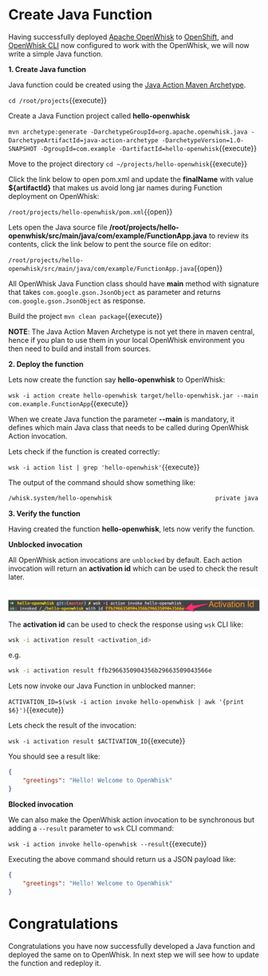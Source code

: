 # Create Java Function

Having successfully deployed [Apache OpenWhisk](https://openwhisk.apache.org/) to [OpenShift](https://openshift.com), and [OpenWhisk CLI](https://github.com/apache/incubator-openwhisk-cli/releases/) now configured to work with the OpenWhisk, we will now write a simple Java function.


**1. Create Java function**

Java function could be created using the [Java Action Maven Archetype](https://github.com/apache/incubator-openwhisk-devtools/tree/master/java-action-archetype).  

``cd /root/projects``{{execute}}

Create a Java Function project called **hello-openwhisk**

``mvn archetype:generate -DarchetypeGroupId=org.apache.openwhisk.java -DarchetypeArtifactId=java-action-archetype -DarchetypeVersion=1.0-SNAPSHOT -DgroupId=com.example -DartifactId=hello-openwhisk``{{execute}}

Move to the project directory
``cd ~/projects/hello-openwhisk``{{execute}}

Click the link below to open pom.xml and update the **finalName** with value **${artifactId}** that makes us avoid long jar names during Function deployment on OpenWhisk:

``/root/projects/hello-openwhisk/pom.xml``{{open}}

Lets open the Java source file **/root/projects/hello-openwhisk/src/main/java/com/example/FunctionApp.java**  to review its contents, click the link below to pent the source file on editor:

``/root/projects/hello-openwhisk/src/main/java/com/example/FunctionApp.java``{{open}}

All OpenWhisk Java Function class should have **main** method with signature that takes `com.google.gson.JsonObject` as parameter and returns `com.google.gson.JsonObject` as response.

Build the project 
``mvn clean package``{{execute}}

**NOTE**: The Java Action Maven Archetype is not yet there in maven central, hence if you plan to use them in your local OpenWhisk environment you then need to build and install from sources.

**2. Deploy the function**

Lets now create the function say **hello-openwhisk** to OpenWhisk:

``wsk -i action create hello-openwhisk target/hello-openwhisk.jar --main com.example.FunctionApp``{{execute}}

When we create Java function the parameter **--main** is mandatory,  it defines which main Java class that needs to be called during OpenWhisk Action invocation.

Lets check if the function is created correctly:

``wsk -i action list | grep 'hello-openwhisk'``{{execute}}

The output of the command should show something like:

```sh
/whisk.system/hello-openwhisk                             private java
```

**3. Verify the function**

Having created the function **hello-openwhisk**, lets now verify the function.

**Unblocked invocation**

All OpenWhisk action invocations are `unblocked` by default.  Each action invocation will return an **activation id** which can be used to check the result later.

![Web Console Login](../assets/ow_action_with_activation_id.png)

The **activation id** can be used to  check the response using `wsk` CLI like:

```sh
wsk -i activation result <activation_id>
```

e.g. 

```sh
wsk -i activation result ffb2966350904356b29663509043566e
```

Lets now invoke our Java Function in unblocked manner:

``ACTIVATION_ID=$(wsk -i action invoke hello-openwhisk | awk '{print $6}')``{{execute}}

Lets check the result of the invocation:

``wsk -i activation result $ACTIVATION_ID``{{execute}}

You should see a result like:

```json
{
    "greetings": "Hello! Welcome to OpenWhisk"
}
```

**Blocked invocation**

We can also make the OpenWhisk action invocation to be synchronous but adding a `--result` parameter to `wsk` CLI command: 

``wsk -i action invoke hello-openwhisk --result``{{execute}}

Executing the above command should return us a JSON payload like:

```json
{
    "greetings": "Hello! Welcome to OpenWhisk"
}
```

# Congratulations

Congratulations you have now successfully developed a Java function and deployed the same on to OpenWhisk.   In next step we will see how to update the function and redeploy it.